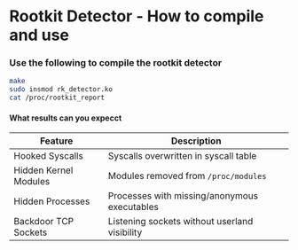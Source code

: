 # Rootkit Detector - How to compile and use

### Use the following to compile the rootkit detector

```bash
make
sudo insmod rk_detector.ko
cat /proc/rootkit_report

```

#### What results can you expecct

| Feature               | Description                                   |
| --------------------- | --------------------------------------------- |
| Hooked Syscalls       | Syscalls overwritten in syscall table         |
| Hidden Kernel Modules | Modules removed from `/proc/modules`          |
| Hidden Processes      | Processes with missing/anonymous executables  |
| Backdoor TCP Sockets  | Listening sockets without userland visibility |

